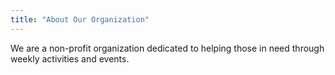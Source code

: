 ```yaml
---
title: "About Our Organization"
---
```


We are a non-profit organization dedicated to helping those in need through weekly activities and events.
